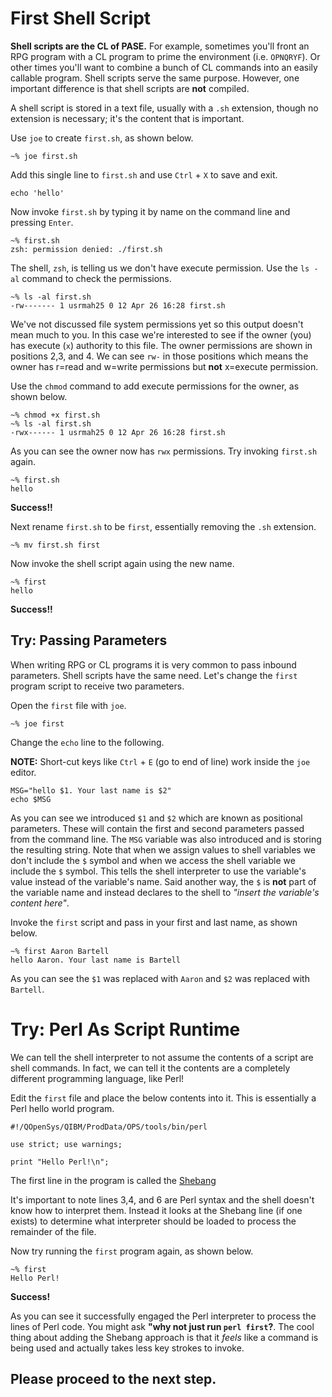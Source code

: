 # First Shell Script

**Shell scripts are the CL of PASE.** For example, sometimes you'll front an RPG program with a CL program to prime the environment (i.e. `OPNQRYF`). Or other times you'll want to combine a bunch of CL commands into an easily callable program. Shell scripts serve the same purpose. However, one important difference is that shell scripts are **not**
compiled.

A shell script is stored in a text file, usually with a `.sh` extension, though no extension is necessary; it's the content that is important.

Use `joe` to create `first.sh`, as shown below.

```
~% joe first.sh 
```

Add this single line to `first.sh` and use `Ctrl` + `X` to save and exit.

```
echo 'hello' 
```

Now invoke `first.sh` by typing it by name on the command line and pressing `Enter`.

```
~% first.sh 
zsh: permission denied: ./first.sh
```

The shell, `zsh`, is telling us we don't have execute permission. Use the `ls -al` command to check the permissions.

```
~% ls -al first.sh 
-rw------- 1 usrmah25 0 12 Apr 26 16:28 first.sh 
```
We've not discussed file system permissions yet so this output doesn't mean much to you. In this case we're interested to see if the owner (you) has execute (`x`) authority to this file. The owner permissions are shown in positions 2,3, and 4. We can see `rw-` in those positions which means the owner has r=read and w=write permissions but **not** x=execute permission.

Use the `chmod` command to add execute permissions for the owner, as shown below.

``` 
~% chmod +x first.sh
~% ls -al first.sh 
-rwx------ 1 usrmah25 0 12 Apr 26 16:28 first.sh 
```

As you can see the owner now has `rwx` permissions. Try invoking `first.sh` again.

```
~% first.sh 
hello
```

**Success!!**

Next rename `first.sh` to be `first`, essentially removing the `.sh` extension.

```
~% mv first.sh first 
```

Now invoke the shell script again using the new name.

```
~% first 
hello
```

**Success!!**

## Try: Passing Parameters

When writing RPG or CL programs it is very common to pass inbound parameters. Shell scripts have the same need. Let's change the `first` program script to receive two parameters.

Open the `first` file with `joe`.

```
~% joe first 
```

Change the `echo` line to the following.

**NOTE:** Short-cut keys like `Ctrl` + `E` (go to end of line) work inside the `joe` editor.

```
MSG="hello $1. Your last name is $2" 
echo $MSG 
```

As you can see we introduced `$1` and `$2` which are known as positional parameters. These will contain the first and second parameters passed from the command line. The `MSG` variable was also introduced and is storing the resulting string. Note that when we assign values to shell variables we don't include the `$` symbol and when we access the shell variable we include the `$` symbol. This tells the shell interpreter to use the variable's value instead of the variable's name. Said another way, the `$` is **not** part of the variable name and instead declares to the shell to *"insert the variable's content here"*.

Invoke the `first` script and pass in your first and last name, as shown below.

```
~% first Aaron Bartell 
hello Aaron. Your last name is Bartell
```

As you can see the `$1` was replaced with `Aaron` and `$2` was replaced with `Bartell`.

# Try: Perl As Script Runtime

We can tell the shell interpreter to not assume the contents of a script are shell commands. In fact, we can tell it the contents are a completely different programming language, like Perl!

Edit the `first` file and place the below contents into it. This is essentially a Perl hello world program.

```
#!/QOpenSys/QIBM/ProdData/OPS/tools/bin/perl

use strict; use warnings;

print "Hello Perl!\n";
```

The first line in the program is called the [Shebang](https://en.wikipedia.org/wiki/Shebang_(Unix))

It's important to note lines 3,4, and 6 are Perl syntax and the shell doesn't know how to interpret them. Instead it looks at the Shebang line (if one exists) to determine what interpreter should be loaded to process the remainder of the file.

Now try running the `first` program again, as shown below.

```
~% first 
Hello Perl! 
```

**Success!**

As you can see it successfully engaged the Perl interpreter to process the lines of Perl code. You might ask **"why not just run `perl first`?**. The cool thing about adding the Shebang approach is that it *feels* like a command is being used and actually takes less key strokes to invoke.

## Please proceed to the next step.
